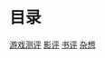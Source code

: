 # 目录
[游戏测评](https://guanbinwu.github.io/personal/gameblog.html) 
[影评](https://guanbinwu.github.io/personal/movieblog.html) 
[书评](https://guanbinwu.github.io/personal/readlog.html) 
[杂想](https://guanbinwu.github.io/personal/thoughts.html) 
